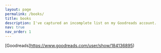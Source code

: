 ```yaml
---
layout: page
permalink: /books/
title: books
description: I've captured an incomplete list on my Goodreads account.
nav: true
nav_order: 1
---
```

<!-- _pages/books.md -->
  [Goodreads]https://www.goodreads.com/user/show/184136895)
